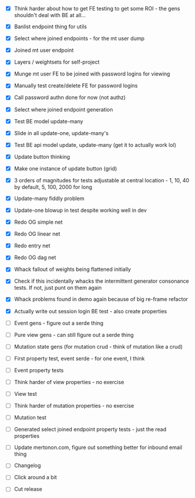 - [x] Think harder about how to get FE testing to get some ROI - the gens shouldn't deal with BE at all...

- [x] Banlist endpoint thing for utils
- [x] Select where joined endpoints - for the mt user dump
- [x] Joined mt user endpoint

- [x] Layers / weightsets for self-project
- [x] Munge mt user FE to be joined with password logins for viewing
- [x] Manually test create/delete FE for password logins
- [x] Call password authn done for now (not authz)
- [x] Select where joined endpoint generation
- [x] Test BE model update-many

- [x] Slide in all update-one, update-many's
- [x] Test BE api model update, update-many (get it to actually work lol)
- [x] Update button thinking
- [x] Make one instance of update button (grid)

- [x] 3 orders of magnitudes for tests adjustable at central location - 1, 10, 40 by default, 5, 100, 2000 for long
- [x] Update-many fiddly problem
- [x] Update-one blowup in test despite working well in dev
- [x] Redo OG simple net
- [x] Redo OG linear net
- [x] Redo entry net
- [x] Redo OG dag net
- [x] Whack fallout of weights being flattened initially
- [x] Check if this incidentally whacks the intermittent generator consonance tests. If not, just punt on them again
- [x] Whack problems found in demo again because of big re-frame refactor

- [x] Actually write out session login BE test - also create properties
- [ ] Event gens - figure out a serde thing
- [ ] Pure view gens - can still figure out a serde thing
- [ ] Mutation state gens (for mutation crud - think of mutation like a crud)
- [ ] First property test, event serde - for one event, I think

- [ ] Event property tests
- [ ] Think harder of view properties - no exercise
- [ ] View test
- [ ] Think harder of mutation properties - no exercise
- [ ] Mutation test
- [ ] Generated select joined endpoint property tests - just the read properties

- [ ] Update mertonon.com, figure out something better for inbound email thing
- [ ] Changelog
- [ ] Click around a bit
- [ ] Cut release
